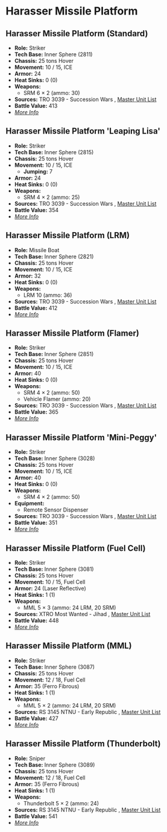 # Harasser Missile Platform 

## Harasser Missile Platform (Standard) 

- **Role:** Striker 
- **Tech Base:** Inner Sphere (2811) 
- **Chassis:** 25 tons Hover 
- **Movement:** 10 / 15, ICE 
- **Armor:** 24 
- **Heat Sinks:** 0 (0) 
- **Weapons:** 
  - SRM 6 × 2 (ammo: 30) 
- **Sources:** TRO 3039 - Succession Wars , [Master Unit List](http://masterunitlist.info/Unit/Details/1390) 
- **Battle Value:** 413 
- [*More Info*](harasser_missile_platform/harasser_missile_platform_standard.md) 

## Harasser Missile Platform 'Leaping Lisa' 

- **Role:** Striker 
- **Tech Base:** Inner Sphere (2815) 
- **Chassis:** 25 tons Hover 
- **Movement:** 10 / 15, ICE 
  - **Jumping:** 7 
- **Armor:** 24 
- **Heat Sinks:** 0 (0) 
- **Weapons:** 
  - SRM 4 × 2 (ammo: 25) 
- **Sources:** TRO 3039 - Succession Wars , [Master Unit List](http://masterunitlist.info/Unit/Details/1386) 
- **Battle Value:** 354 
- [*More Info*](harasser_missile_platform/harasser_missile_platform_leaping_lisa.md) 

## Harasser Missile Platform (LRM) 

- **Role:** Missile Boat 
- **Tech Base:** Inner Sphere (2821) 
- **Chassis:** 25 tons Hover 
- **Movement:** 10 / 15, ICE 
- **Armor:** 32 
- **Heat Sinks:** 0 (0) 
- **Weapons:** 
  - LRM 10 (ammo: 36) 
- **Sources:** TRO 3039 - Succession Wars , [Master Unit List](http://masterunitlist.info/Unit/Details/1389) 
- **Battle Value:** 412 
- [*More Info*](harasser_missile_platform/harasser_missile_platform_lrm.md) 

## Harasser Missile Platform (Flamer) 

- **Role:** Striker 
- **Tech Base:** Inner Sphere (2851) 
- **Chassis:** 25 tons Hover 
- **Movement:** 10 / 15, ICE 
- **Armor:** 40 
- **Heat Sinks:** 0 (0) 
- **Weapons:** 
  - SRM 4 × 2 (ammo: 50) 
  - Vehicle Flamer (ammo: 20) 
- **Sources:** TRO 3039 - Succession Wars , [Master Unit List](http://masterunitlist.info/Unit/Details/1388) 
- **Battle Value:** 365 
- [*More Info*](harasser_missile_platform/harasser_missile_platform_flamer.md) 

## Harasser Missile Platform 'Mini-Peggy' 

- **Role:** Striker 
- **Tech Base:** Inner Sphere (3028) 
- **Chassis:** 25 tons Hover 
- **Movement:** 10 / 15, ICE 
- **Armor:** 40 
- **Heat Sinks:** 0 (0) 
- **Weapons:** 
  - SRM 4 × 2 (ammo: 50) 
- **Equipment:** 
  - Remote Sensor Dispenser 
- **Sources:** TRO 3039 - Succession Wars , [Master Unit List](http://masterunitlist.info/Unit/Details/1387) 
- **Battle Value:** 351 
- [*More Info*](harasser_missile_platform/harasser_missile_platform_mini-peggy.md) 

## Harasser Missile Platform (Fuel Cell) 

- **Role:** Striker 
- **Tech Base:** Inner Sphere (3081) 
- **Chassis:** 25 tons Hover 
- **Movement:** 10 / 15, Fuel Cell 
- **Armor:** 24 (Laser Reflective) 
- **Heat Sinks:** 1 (1) 
- **Weapons:** 
  - MML 5 × 3 (ammo: 24 LRM, 20 SRM) 
- **Sources:** XTRO Most Wanted - Jihad , [Master Unit List](http://masterunitlist.info/Unit/Details/5785) 
- **Battle Value:** 448 
- [*More Info*](harasser_missile_platform/harasser_missile_platform_fuel_cell.md) 

## Harasser Missile Platform (MML) 

- **Role:** Striker 
- **Tech Base:** Inner Sphere (3087) 
- **Chassis:** 25 tons Hover 
- **Movement:** 12 / 18, Fuel Cell 
- **Armor:** 35 (Ferro Fibrous) 
- **Heat Sinks:** 1 (1) 
- **Weapons:** 
  - MML 5 × 2 (ammo: 24 LRM, 20 SRM) 
- **Sources:** RS 3145 NTNU - Early Republic , [Master Unit List](http://masterunitlist.info/Unit/Details/6751) 
- **Battle Value:** 427 
- [*More Info*](harasser_missile_platform/harasser_missile_platform_mml.md) 

## Harasser Missile Platform (Thunderbolt) 

- **Role:** Sniper 
- **Tech Base:** Inner Sphere (3089) 
- **Chassis:** 25 tons Hover 
- **Movement:** 12 / 18, Fuel Cell 
- **Armor:** 35 (Ferro Fibrous) 
- **Heat Sinks:** 1 (1) 
- **Weapons:** 
  - Thunderbolt 5 × 2 (ammo: 24) 
- **Sources:** RS 3145 NTNU - Early Republic , [Master Unit List](http://masterunitlist.info/Unit/Details/6752) 
- **Battle Value:** 541 
- [*More Info*](harasser_missile_platform/harasser_missile_platform_thunderbolt.md) 

